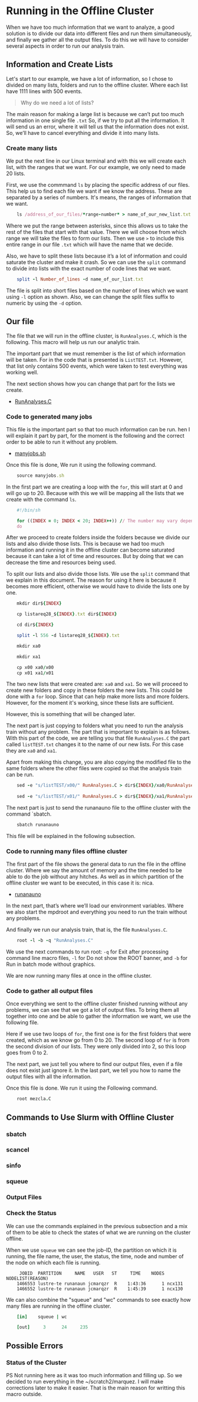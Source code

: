 # Running in the Offline Cluster

When we have too much information that we want to analyze, a good solution is to divide our data into different files and run them simultaneously, and finally we gather all the output files. To do this we will have to consider several aspects in order to run our analysis train.

## Information and Create Lists
Let's start to our example, we have a lot of information, so I chose to divided on many lists, folders and run to the offline cluster. Where each list have 1111 lines with 500 events.

> Why do we need a lot of lists?

The main reason for making a large list is because we can’t put too much information in one single file `.txt` So, if we try to put all the information. It will send us an error, where it will tell us that the information does not exist. So, we’ll have to cancel everything and divide it into many lists.

### Create many lists
We put the next line in our Linux terminal and with this we will create each list, with the ranges that we want. For our example, we only need to made 20 lists.

First, we use the commmand `ls` by placing the specific address of our files. This help us to find each file we want if we know the address. These are separated by a series of numbers. It's means, the ranges of information that we want.

```ruby
	ls /address_of_our_files/*range-number* > name_of_our_new_list.txt
```

Where we put the range between asterisks, since this allows us to take the rest of the files that start with that value. There we will choose from which range we will take the files to form our lists. Then we use `>` to include this entire range in our file `.txt` which will have the name that we decide.

Also, we have to split these lists because it’s a lot of information and could saturate the cluster and make it crash. So we can use the `split` command to divide into lists with the exact number of code lines that we want.

```ruby
	split -l Number_of_lines -d name_of_our_list.txt
```
The file is split into short files based on the number of lines which we want using `-l` option as shown. Also, we can change the split files suffix to numeric by using the `-d` option.

## Our file
The file that we will run in the offline cluster, is `RunAnalyses.C`, which is the following. This macro will help us run our analytic train.

The important part that we must remember is the list of which information will be taken. For in the code that is presented is `ListTEST.txt`. However, that list only contains 500 events, which were taken to test everything was working well. 

The next section shows how you can change that part for the lists we create.
* [RunAnalyses.C](RunAnalyses.C)

### Code to generated many jobs
This file is the important part so that too much information can be run. hen I will explain it part by part, for the moment is the following and the correct order to be able to run it without any problem.
* [manyjobs.sh](manyjobs.sh)

Once this file is done, We run it using the following command.
```ruby
	source manyjobs.sh
```

In the first part we are creating a loop with the `for`, this will start at 0 and will go up to 20. Because with this we will be mapping all the lists that we create with the command `ls`. 

```ruby
	#!/bin/sh

	for ((INDEX = 0; INDEX < 20; INDEX++)) // The number may vary depending on the list we have.
	do
```
After we proceed to create folders inside the folders because we divide our lists and also divide those lists. This is because we had too much information and running it in the offline cluster can become saturated because it can take a lot of time and resources. But by doing that we can decrease the time and resources being used.

To split our lists and also divide those lists. We use the `split` command that we explain in this document. The reason for using it here is because it becomes more efficient, otherwise we would have to divide the lists one by one.

```ruby
	mkdir dir${INDEX}

	cp listareq28_${INDEX}.txt dir${INDEX} 

	cd dir${INDEX}

	split -l 556 -d listareq28_${INDEX}.txt

	mkdir xa0 

	mkdir xa1

	cp x00 xa0/x00
	cp x01 xa1/x01
```

The two new lists that were created are: `xa0` and `xa1`. So we will proceed to create new folders and copy in these folders the new lists. This could be done with a `for` loop. Since that can help make more lists and more folders. However, for the moment it's working, since these lists are sufficient.

However, this is something that will be changed later.

The next part is just copying to folders what you need to run the analysis train without any problem. The part that is important to explain is as follows. With this part of the code, we are telling you that file `RunAnalyses.C` the part called `listTEST.txt` changes it to the name of our new lists. For this case they are `xa0` and `xa1`.

Apart from making this change, you are also copying the modified file to the same folders where the other files were copied so that the analysis train can be run.

```ruby
	sed -e "s/listTEST/x00/" RunAnalyses.C > dir${INDEX}/xa0/RunAnalyses.C
	
	sed -e "s/listTEST/x01/" RunAnalyses.C > dir${INDEX}/xa1/RunAnalyses.C
```

The next part is just to send the runanauno file to the offline cluster with the command `sbatch.

```ruby
	sbatch runanauno
```
This file will be explained in the following subsection.


### Code to running many files offline cluster
The first part of the file shows the general data to run the file in the offline cluster. Where we say the amount of memory and the time needed to be able to do the job without any hitches. As well as in which partition of the offline cluster we want to be executed, in this case it is: nica.

* [runanauno](runanauno)

In the next part, that’s where we’ll load our environment variables. Where we also start the mpdroot and everything you need to run the train without any problems.

And finally we run our analysis train, that is, the file `RunAnalyses.C`.

```ruby
	root -l -b -q "RunAnalyses.C"
```
We use the next commands to run root: `-q` for Exit after processing command line macro files, `-l` for Do not show the ROOT banner, and `-b` for Run in batch mode without graphics.

We are now running many files at once in the offline cluster.

### Code to gather all output files
Once everything we sent to the offline cluster finished running without any problems, we can see that we got a lot of output files. To bring them all together into one and be able to gather the information we want, we use the following file.

Here if we use two loops of `for`, the first one is for the first folders that were created, which as we know go from 0 to 20. The second loop of `for` is from the second division of our lists. They were only divided into 2, so this loop goes from 0 to 2.

The next part, we just tell you where to find our output files, even if a file does not exist just ignore it. In the last part, we tell you how to name the output files with all the information.

Once this file is done. We run it using the Following command.

```ruby
    root mezcla.C
```

## Commands to Use Slurm with Offline Cluster

### sbatch

### scancel

### sinfo

### squeue

### Output Files

### Check the Status 
We can use the commands explained in the previous subsection and a mix of them to be able to check the states of what we are running on the cluster offline. 

When we use `squeue` we can see the job-ID, the partition on which it is running, the file name, the user, the status, the time, node and number of the node on which each file is running.

```ruby9
     JOBID  PARTITION     NAME   USER   ST     TIME    NODES NODELIST(REASON)
    1466553 lustre-te runanaun jcmarqzr  R    1:43:36      1 ncx131
    1466552 lustre-te runanaun jcmarqzr  R    1:45:39      1 ncx130
```
We can also combine the "squeue" and "wc" commands to see exactly how many files are running in the offline cluster.

```ruby
    [in]    squeue | wc

    [out]     3      24     235
```

## Possible Errors

### Status of the Cluster


PS
Not running here as it was too much information and filling up. So we decided to run everything in the ~/scratch2/marquez. I will make corrections later to make it easier.
That is the main reason for writting this macro outside.
